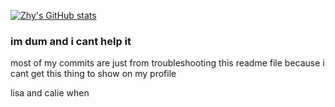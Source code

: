 [![Zhy's GitHub stats](https://github-readme-stats.vercel.app/api?username=zhy-idk)](https://github.com/zhy-idk)



### im dum and i cant help it
most of my commits are just from troubleshooting this readme file because i cant get this thing to show on my profile 


lisa and calie when
